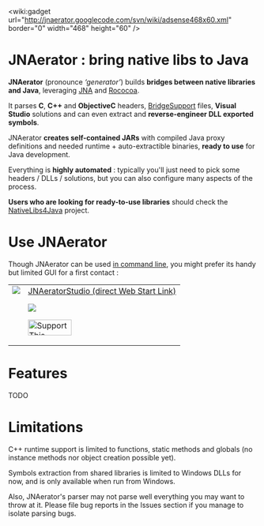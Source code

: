 &lt;wiki:gadget url="http://jnaerator.googlecode.com/svn/wiki/adsense468x60.xml" border="0" width="468" height="60" /&gt;

# JNAerator : bring native libs to Java #

**JNAerator** (pronounce _‘generator’_) builds **bridges between native libraries and Java**, leveraging [JNA](http://jna.dev.java.net/) and [Rococoa](https://rococoa.dev.java.net/).

It parses **C**, **C++** and **ObjectiveC** headers, [BridgeSupport](http://bridgesupport.macosforge.org/trac/) files, **Visual Studio** solutions and can even extract and **reverse-engineer DLL exported symbols**.

JNAerator **creates self-contained JARs** with compiled Java proxy definitions and needed runtime + auto-extractible binaries, **ready to use** for Java development.


Everything is **highly automated** : typically you'll just need to pick some headers / DLLs / solutions, but you can also configure many aspects of the process.

**Users who are looking for ready-to-use libraries** should check the [NativeLibs4Java](http://nativelibs4java.googlecode.com/) project.

# Use JNAerator #

Though JNAerator can be used [in command line](CommandLineOptionsAndEnvironmentVariables.md), you might prefer its handy but limited GUI for a first contact :
<table border='0'>
<tr valign='top'><td><a href='http://ochafik.free.fr/Java/JNAeratorStudio.jnlp'><img src='http://jnaerator.googlecode.com/svn/wiki/screenshots/JNAeratorStudio.png' /></a></td>
<td><a href='http://ochafik.free.fr/Java/JNAeratorStudio.jnlp'>JNAeratorStudio (direct Web Start Link)</a>

<a href='http://ochafik.free.fr/Java/JNAeratorStudio.jnlp'><img src='http://jnaerator.googlecode.com/svn/wiki/launch.jpg' /></a>

<a href='http://sourceforge.net/donate/index.php?group_id=266856'><img src='http://images.sourceforge.net/images/project-support.jpg' alt='Support This Project' border='0' width='88' height='32' /> </a>
</td>
</tr></table>

# Features #

TODO

# Limitations #

C++ runtime support is limited to functions, static methods and globals (no instance methods nor object creation possible yet).

Symbols extraction from shared libraries is limited to Windows DLLs for now, and is only available when run from Windows.

Also, JNAerator's parser may not parse well everything you may want to throw at it. Please file bug reports in the Issues section if you manage to isolate parsing bugs.
